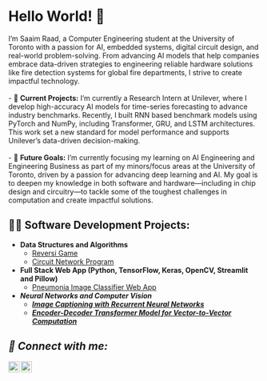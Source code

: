 <h1>Hello World! 👋 </h1>
I’m Saaim Raad, a Computer Engineering student at the University of Toronto with a passion for AI, embedded systems, digital circuit design, and real-world problem-solving. From advancing AI models that help companies embrace data-driven strategies to engineering reliable hardware solutions like fire detection systems for global fire departments, I strive to create impactful technology.
<br><br>
- 🔭 <strong>Current Projects:</strong> </b> I’m currently a Research Intern at Unilever, where I develop high-accuracy AI models for time-series forecasting to advance industry benchmarks. Recently, I built RNN based benchmark models using PyTorch and NumPy, including Transformer, GRU, and LSTM architectures. This work set a new standard for model performance and supports Unilever’s data-driven decision-making.
<br><br>
- 🌱 <strong>Future Goals:</strong> </b> I’m currently focusing my learning on AI Engineering and Engineering Business as part of my minors/focus areas at the University of Toronto, driven by a passion for advancing deep learning and AI. My goal is to deepen my knowledge in both software and hardware—including in chip design and circuitry—to tackle some of the toughest challenges in computation and create impactful solutions.


<h2>👨‍💻 Software Development Projects:</h2>

- <b>Data Structures and Algorithms </b>
  - [Reversi Game](https://github.com/saaimzr/Reversi-Game/tree/main)
  - [Circuit Network Program](https://github.com/saaimzr/Circuit-Network-Program/tree/main)
- <b>Full Stack Web App (Python, TensorFlow, Keras, OpenCV, Streamlit and Pillow)</b>
  - [Pneumonia Image Classifier Web App](https://github.com/saaimzr/Pneumonia-Image-Classifier-Web-App) <b><i>
- <b>Neural Networks and Computer Vision</b>
  - [Image Captioning with Recurrent Neural Networks](https://github.com/saaimzr/Image-Captioning-with-Recurrent-Neural-Networks/tree/main)
  - [Encoder-Decoder Transformer Model for Vector-to-Vector Computation](https://github.com/joshmadakor1/Jwipe.PowerShell)

<h2> 🤳 Connect with me:</h2>

[<img align="left" alt="JoshMadakor | LinkedIn" width="22px" src="https://cdn.jsdelivr.net/npm/simple-icons@v3/icons/linkedin.svg" />][linkedin]
[<img align="left" alt="JoshMadakor | Instagram" width="22px" src="https://cdn.jsdelivr.net/npm/simple-icons@v3/icons/instagram.svg" />][instagram]

[instagram]: https://www.instagram.com/saaimzr/
[linkedin]: linkedin.com/in/saaimraad

<!--
**joshmadakor1/joshmadakor1** is a ✨ _special_ ✨ repository because its `README.md` (this file) appears on your GitHub profile.

Here are some ideas to get you started:

- 🔭 I’m currently working on ...
- 🌱 I’m currently learning ...
- 👯 I’m looking to collaborate on ...
- 🤔 I’m looking for help with ...
- 💬 Ask me about ...
- 📫 How to reach me: ...
- 😄 Pronouns: ...
- ⚡ Fun fact: ...
-->
